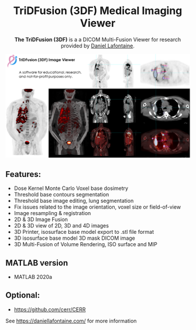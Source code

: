 
<div align="center">
  <h1>TriDFusion (3DF) Medical Imaging Viewer</h1>
  <p><strong>The TriDFusion (3DF)</strong> is a a DICOM Multi-Fusion Viewer for research provided by <a href="https://daniellafontaine.com/">Daniel Lafontaine</a>.</p>
</div>

![TriDFusion](images/TriDFusionMontage.png)

## Features:

* Dose Kernel Monte Carlo Voxel base dosimetry 
* Threshold base contours segmentation
* Threshold base image editing, lung segmentation 
* Fix issues related to the image orientation, voxel size or field-of-view
* Image resampling & registration
* 2D & 3D Image Fusion
* 2D & 3D view of 2D, 3D and 4D images
* 3D Printer, isosurface base model export to .stl file format
* 3D isosurface base model 3D mask DICOM image
* 3D Multi-Fusion of Volume Rendering, ISO surface and MIP

## MATLAB version

* MATLAB 2020a

## Optional:

* https://github.com/cerr/CERR

See https://daniellafontaine.com/ for more information

